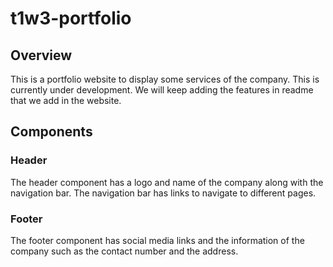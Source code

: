 # t1w3-portfolio

## Overview
This is a portfolio website to display some services of the company. This is currently under development. We will keep adding the features in readme that we add in the website.

## Components 

### Header
The header component has a logo and name of the company along with the navigation bar. The navigation bar has links to navigate to different pages.

### Footer
The footer component has social media links and the information of the company such as the contact number and the address.

